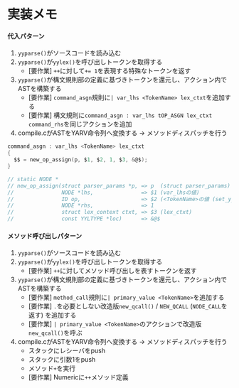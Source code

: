 # 実装メモ
#### 代入パターン
1. `yyparse()`がソースコードを読み込む
2. `yyparse()`が`yylex()`を呼び出しトークンを取得する
    - [要作業] `++`に対して`+= 1`を表現する特殊なトークンを返す
3. `yyparse()`が構文規則部の定義に基づきトークンを還元し、アクション内でASTを構築する
    - [要作業] `command_asgn`規則に`| var_lhs <TokenName> lex_ctxt`を追加する
    - [要作業] 構文規則に`command_asgn : var_lhs tOP_ASGN lex_ctxt command_rhs`を同じアクションを追加
4. compile.cがASTをYARV命令列へ変換する -> メソッドディスパッチを行う

```c
command_asgn : var_lhs <TokenName> lex_ctxt
{
  $$ = new_op_assign(p, $1, $2, 1, $3, &@$);
}

// static NODE *
// new_op_assign(struct parser_params *p, => p  (struct parser_params)
//               NODE *lhs,               => $1 (var_lhsの値)
//               ID op,                   => $2 (<TokenName>の値 (set_yylval_id('+');))
//               NODE *rhs,               => 1
//               struct lex_context ctxt, => $3 (lex_ctxt)
//               const YYLTYPE *loc)      => &@$

```

#### メソッド呼び出しパターン
1. `yyparse()`がソースコードを読み込む
2. `yyparse()`が`yylex()`を呼び出しトークンを取得する
    - [要作業] `++`に対してメソッド呼び出しを表すトークンを返す
3. `yyparse()`が構文規則部の定義に基づきトークンを還元し、アクション内でASTを構築する
    - [要作業] `method_call`規則に`| primary_value <TokenName>`を追加する
    - [要作業] `.`を必要としない改造版`new_qcall()` / `NEW_QCALL` (`NODE_CALL`を返す) を追加する
    - [要作業] `| primary_value <TokenName>`のアクションで改造版`new_qcall()`を呼ぶ
4. compile.cがASTをYARV命令列へ変換する -> メソッドディスパッチを行う
    - スタックにレシーバをpush
    - スタックに引数1をpush
    - メソッド`+`を実行
    - [要作業] Numericに`++`メソッド定義
